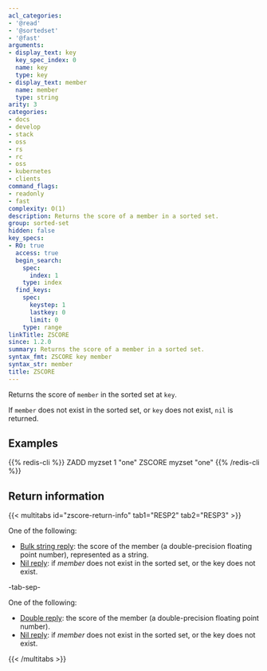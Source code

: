 ```yaml
---
acl_categories:
- '@read'
- '@sortedset'
- '@fast'
arguments:
- display_text: key
  key_spec_index: 0
  name: key
  type: key
- display_text: member
  name: member
  type: string
arity: 3
categories:
- docs
- develop
- stack
- oss
- rs
- rc
- oss
- kubernetes
- clients
command_flags:
- readonly
- fast
complexity: O(1)
description: Returns the score of a member in a sorted set.
group: sorted-set
hidden: false
key_specs:
- RO: true
  access: true
  begin_search:
    spec:
      index: 1
    type: index
  find_keys:
    spec:
      keystep: 1
      lastkey: 0
      limit: 0
    type: range
linkTitle: ZSCORE
since: 1.2.0
summary: Returns the score of a member in a sorted set.
syntax_fmt: ZSCORE key member
syntax_str: member
title: ZSCORE
---
```

Returns the score of `member` in the sorted set at `key`.

If `member` does not exist in the sorted set, or `key` does not exist, `nil` is
returned.

## Examples

{{% redis-cli %}}
ZADD myzset 1 "one"
ZSCORE myzset "one"
{{% /redis-cli %}}

## Return information

{{< multitabs id="zscore-return-info" 
    tab1="RESP2" 
    tab2="RESP3" >}}

One of the following:
* [Bulk string reply](../../develop/reference/protocol-spec#bulk-strings): the score of the member (a double-precision floating point number), represented as a string.
* [Nil reply](../../develop/reference/protocol-spec#bulk-strings): if _member_ does not exist in the sorted set, or the key does not exist.

-tab-sep-

One of the following:
* [Double reply](../../develop/reference/protocol-spec#doubles): the score of the member (a double-precision floating point number).
* [Nil reply](../../develop/reference/protocol-spec#bulk-strings): if _member_ does not exist in the sorted set, or the key does not exist.

{{< /multitabs >}}
